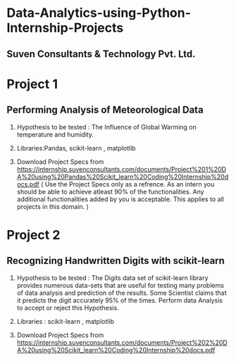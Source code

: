 # Data-Analytics-using-Python-Internship-Projects

## Suven Consultants & Technology Pvt. Ltd.

# Project 1

## Performing Analysis of Meteorological Data
1) Hypothesis to be tested : The Influence of Global Warming on temperature and humidity.

2) Libraries:Pandas, scikit-learn , matplotlib

3) Download Project Specs from https://internship.suvenconsultants.com/documents/Project%201%20DA%20using%20Pandas%20Scikit_learn%20Coding%20Internship%20docs.pdf
( Use the Project Specs only as a refrence. As an intern you should be able to achieve atleast 90% of the functionalities. Any additional functionalities added by you is acceptable. This applies to all projects in this domain. )

# Project 2

## Recognizing Handwritten Digits with scikit-learn
1) Hypothesis to be tested : The Digits data set of scikit-learn library provides numerous data-sets that are useful for testing many problems of data analysis and prediction of the results. Some Scientist claims that it predicts the digit accurately 95% of the times. Perform data Analysis to accept or reject this Hypothesis.

2) Libraries : scikit-learn , matplotlib

3) Download Project Specs from https://internship.suvenconsultants.com/documents/Project%202%20DA%20using%20Scikit_learn%20Coding%20Internship%20docs.pdf
